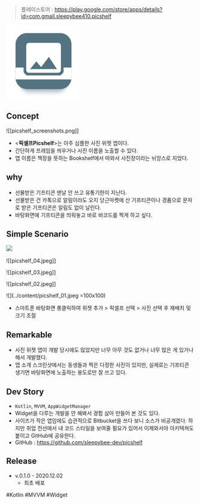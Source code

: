 > 플레이스토어 : https://play.google.com/store/apps/details?id=com.gmail.sleepybee410.picshelf

<img src="../content/picshelf_launcher_icon.png" width=200/>

Concept
---
![[picshelf_screenshots.png]]
-   <**픽셀프Picshelf**>는 아주 심플한 사진 위젯 앱이다.
- 간단하게 프레임을 씌우거나 사진 이름을 노출할 수 있다. 
- 앱 이름은 책장을 뜻하는 Bookshelf에서 따와서 사진장이라는 뉘앙스로 지었다.
   

why
---
- 선물받은 기프티콘 맨날 안 쓰고 유통기한이 지난다.
- 선물받은 건 카톡으로 알림이라도 오지 당근마켓에 산 기프티콘이나 경품으로 문자로 받은 기프티콘은 알림도 없이 날린다.
- 바탕화면에 기프티콘을 띄워놓고 바로 바코드를 찍게 하고 싶다.



Simple Scenario
---
<img src="https://sleepybee-dev.netlify.app/docs/content/picshelf_05.jpeg" width="200px"/>

![[picshelf_04.jpeg]]

![[picshelf_03.jpeg]]

![[picshelf_02.jpeg]]

![](../content/picshelf_01.jpeg =100x100)
-   스마트폰 바탕화면 롱클릭하여 위젯 추가 > 픽셀프 선택 > 사진 선택 후 재배치 및 크기 조절   
   

Remarkable
---
- 사진 위젯 앱이 개발 당시에도 많았지만 너무 아무 것도 없거나 너무 많은 게 있거나 해서 개발했다.
- 앱 소개 스크린샷에서는 동생들과 찍은 다정한 사진이 있지만, 실제로는 기프티콘 생기면 바탕화면에 노출하는 용도로만 잘 쓰고 있다.



Dev Story
---

- `Kotlin`, `MVVM`, `AppWidgetManager`
- Widget을 다루는 개발을 안 해봐서 경험 삼아 만들어 본 것도 있다.
- 사이즈가 작은 앱임에도 습관적으로 Bitbucket을 쓰다 보니 소스가 비공개였다. 하지만 취업 전선에서 내 코드 스타일을 보여줄 필요가 있어서 이제와서야 아키텍쳐도 붙이고 GitHub에 공유한다.
- GitHub : https://github.com/sleepybee-dev/picshelf


Release
---
- v.0.1.0 - 2020.12.02
	- 최초 배포


#Kotlin 
#MVVM 
#Widget 
